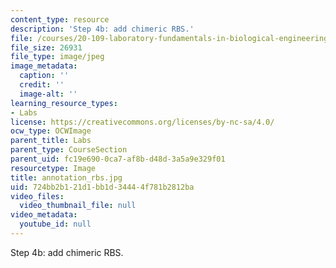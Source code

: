 ```yaml
---
content_type: resource
description: 'Step 4b: add chimeric RBS.'
file: /courses/20-109-laboratory-fundamentals-in-biological-engineering-fall-2007/724bb2b121d1bb1d34444f781b2812ba_annotation_rbs.jpg
file_size: 26931
file_type: image/jpeg
image_metadata:
  caption: ''
  credit: ''
  image-alt: ''
learning_resource_types:
- Labs
license: https://creativecommons.org/licenses/by-nc-sa/4.0/
ocw_type: OCWImage
parent_title: Labs
parent_type: CourseSection
parent_uid: fc19e690-0ca7-af8b-d48d-3a5a9e329f01
resourcetype: Image
title: annotation_rbs.jpg
uid: 724bb2b1-21d1-bb1d-3444-4f781b2812ba
video_files:
  video_thumbnail_file: null
video_metadata:
  youtube_id: null
---
```

Step 4b: add chimeric RBS.